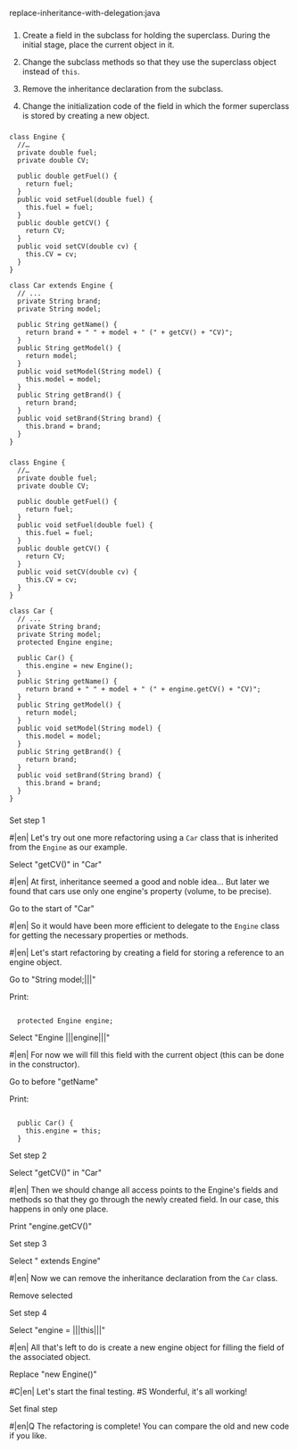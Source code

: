 replace-inheritance-with-delegation:java

###

1. Create a field in the subclass for holding the superclass. During the initial stage, place the current object in it.


2. Change the subclass methods so that they use the superclass object instead of `this`.


3. Remove the inheritance declaration from the subclass.


4. Change the initialization code of the field in which the former superclass is stored by creating a new object.




###

```
class Engine {
  //…
  private double fuel;
  private double CV;

  public double getFuel() {
    return fuel;
  }
  public void setFuel(double fuel) {
    this.fuel = fuel;
  }
  public double getCV() {
    return CV;
  }
  public void setCV(double cv) {
    this.CV = cv;
  }
}

class Car extends Engine {
  // ...
  private String brand;
  private String model;

  public String getName() {
    return brand + " " + model + " (" + getCV() + "CV)";
  }
  public String getModel() {
    return model;
  }
  public void setModel(String model) {
    this.model = model;
  }
  public String getBrand() {
    return brand;
  }
  public void setBrand(String brand) {
    this.brand = brand;
  }
}
```

###

```
class Engine {
  //…
  private double fuel;
  private double CV;

  public double getFuel() {
    return fuel;
  }
  public void setFuel(double fuel) {
    this.fuel = fuel;
  }
  public double getCV() {
    return CV;
  }
  public void setCV(double cv) {
    this.CV = cv;
  }
}

class Car {
  // ...
  private String brand;
  private String model;
  protected Engine engine;

  public Car() {
    this.engine = new Engine();
  }
  public String getName() {
    return brand + " " + model + " (" + engine.getCV() + "CV)";
  }
  public String getModel() {
    return model;
  }
  public void setModel(String model) {
    this.model = model;
  }
  public String getBrand() {
    return brand;
  }
  public void setBrand(String brand) {
    this.brand = brand;
  }
}
```

###

Set step 1


#|en| Let's try out one more refactoring using a `Car` class that is inherited from the `Engine` as our example.


Select "getCV()" in "Car"


#|en| At first, inheritance seemed a good and noble idea… But later we found that cars use only one engine's property (volume, to be precise).


Go to the start of "Car"


#|en| So it would have been more efficient to delegate to the `Engine` class for getting the necessary properties or methods.



#|en| Let's start refactoring by creating a field for storing a reference to an engine object.


Go to "String model;|||"

Print:
```

  protected Engine engine;
```

Select "Engine |||engine|||"


#|en| For now we will fill this field with the current object (this can be done in the constructor).


Go to before "getName"

Print:
```

  public Car() {
    this.engine = this;
  }
```

Set step 2

Select "getCV()" in "Car"


#|en| Then we should change all access points to the Engine's fields and methods so that they go through the newly created field. In our case, this happens in only one place. 


Print "engine.getCV()"

Set step 3

Select " extends Engine"


#|en| Now we can remove the inheritance declaration from the `Car` class.


Remove selected

Set step 4

Select "engine = |||this|||"


#|en| All that's left to do is create a new engine object for filling the field of the associated object.


Replace "new Engine()"


#C|en| Let's start the final testing.
#S Wonderful, it's all working!


Set final step


#|en|Q The refactoring is complete! You can compare the old and new code if you like.
